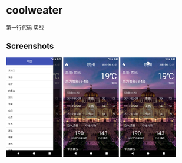 # coolweater
第一行代码 实战
## Screenshots
<img src="https://github.com/Felon03/coolweater/blob/master/screenshots/choose_area.png" width = "30%" height = "30%" alt="choose_area"/>
<img src="https://github.com/Felon03/coolweater/blob/master/screenshots/forecas%20.png" width = "30%" height = "30%" alt="forecast"/>
<img src="https://github.com/Felon03/coolweater/blob/master/screenshots/forecast_refresh.png" width = "30%" height = "30%" alt="forecact_refresh"/>
